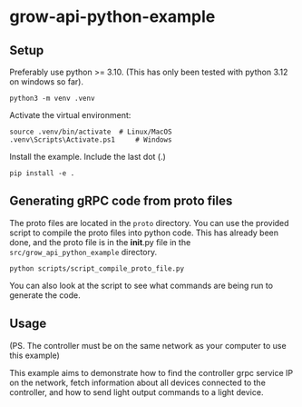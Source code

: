 # grow-api-python-example

## Setup
Preferably use python >= 3.10. (This has only been tested with python 3.12 on windows so far).

    python3 -m venv .venv

Activate the virtual environment:

    source .venv/bin/activate  # Linux/MacOS
    .venv\Scripts\Activate.ps1     # Windows

Install the example. Include the last dot (.)

    pip install -e .


## Generating gRPC code from proto files

The proto files are located in the `proto` directory. You can use the provided script to compile the proto files into python code.
This has already been done, and the proto file is in the __init__.py file in the `src/grow_api_python_example` directory.

    python scripts/script_compile_proto_file.py

You can also look at the script to see what commands are being run to generate the code.


## Usage
(PS. The controller must be on the same network as your computer to use this example)

This example aims to demonstrate how to find the controller grpc service IP on the network,
fetch information about all devices connected to the controller, and how to send light output commands to a light device.



